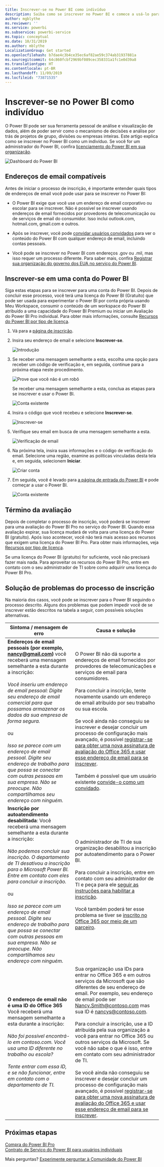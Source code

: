 ```yaml
---
title: Inscrever-se no Power BI como indivíduo
description: Saiba como se inscrever no Power BI e comece a usá-lo para atender às suas necessidades análise e visualização de dados.
author: mgblythe
ms.reviewer: ''
ms.service: powerbi
ms.subservice: powerbi-service
ms.topic: conceptual
ms.date: 10/31/2019
ms.author: mblythe
LocalizationGroup: Get started
ms.openlocfilehash: b7dae4c3b4ce35ec6af82ae59c374ab31937881a
ms.sourcegitcommit: 64c860fcbf2969bf089cec358331a1fc1e0d39a8
ms.translationtype: HT
ms.contentlocale: pt-BR
ms.lasthandoff: 11/09/2019
ms.locfileid: "73871535"
---
```

# <a name="sign-up-for-power-bi-as-an-individual"></a>Inscrever-se no Power BI como indivíduo

O Power BI pode ser sua ferramenta pessoal de análise e visualização de dados, além de poder servir como o mecanismo de decisões e análise por trás de projetos de grupo, divisões ou empresas inteiras. Este artigo explica como se inscrever no Power BI como um indivíduo. Se você for um administrador do Power BI, confira [licenciamento do Power BI em sua organização](service-admin-licensing-organization.md).

![Dashboard do Power BI](media/service-self-service-signup-for-power-bi/dashboard.png)

## <a name="supported-email-addresses"></a>Endereços de email compatíveis

Antes de iniciar o processo de inscrição, é importante entender quais tipos de endereços de email você pode usar para se inscrever no Power BI:

* O Power BI exige que você use um endereço de email corporativo ou escolar para se inscrever. Não é possível se inscrever usando endereços de email fornecidos por provedores de telecomunicação ou de serviços de email do consumidor. Isso inclui outlook.com, hotmail.com, gmail.com e outros.

* Após se inscrever, você pode [convidar usuários convidados](https://docs.microsoft.com/azure/active-directory/active-directory-b2b-what-is-azure-ad-b2b) para ver o conteúdo do Power BI com qualquer endereço de email, incluindo contas pessoais.

* Você pode se inscrever no Power BI com endereços .gov ou .mil, mas isso requer um processo diferente. Para saber mais, confira [Registrar sua organização do governo dos EUA no serviço do Power BI](service-govus-signup.md).

## <a name="sign-up-for-a-power-bi-account"></a>Inscrever-se em uma conta do Power BI

Siga estas etapas para se inscrever para uma conta do Power BI. Depois de concluir esse processo, você terá uma licença do Power BI (Gratuito) que pode ser usada para experimentar o Power BI por conta própria usando Meu Workspace, consumir o conteúdo de um workspace do Power BI atribuído a uma capacidade do Power BI Premium ou iniciar um Avaliação do Power BI Pro individual. Para obter mais informações, consulte [Recursos do Power BI por tipo de licença](service-features-license-type.md). 

1. Vá para a [página de inscrição](https://signup.microsoft.com/signup?sku=a403ebcc-fae0-4ca2-8c8c-7a907fd6c235).

1. Insira seu endereço de email e selecione **Inscrever-se**.

    ![Introdução](media/service-self-service-signup-for-power-bi/get-started.png)

1. Se receber uma mensagem semelhante a esta, escolha uma opção para receber um código de verificação e, em seguida, continue para a próxima etapa neste procedimento.

    ![Prove que você não é um robô](media/service-self-service-signup-for-power-bi/prove-robot.png)

    Se receber uma mensagem semelhante a esta, conclua as etapas para se inscrever e usar o Power BI.

    ![Conta existente](media/service-self-service-signup-for-power-bi/existing-account.png)

1. Insira o código que você recebeu e selecione **Inscrever-se**.

    ![Inscrever-se](media/service-self-service-signup-for-power-bi/sign-up.png)

1. Verifique seu email em busca de uma mensagem semelhante a esta.

    ![Verificação de email](media/service-self-service-signup-for-power-bi/email-verification.png)

1. Na próxima tela, insira suas informações e o código de verificação do email. Selecione uma região, examine as políticas vinculadas desta tela e, em seguida, selecionem **Iniciar**.

    ![Criar conta](media/service-self-service-signup-for-power-bi/create-account.png)

1. Em seguida, você é levado para [a página de entrada do Power BI](https://powerbi.microsoft.com/landing/signin/) e pode começar a usar o Power BI.

    ![Conta existente](media/service-self-service-signup-for-power-bi/welcome-screen.png)

## <a name="trial-expiration"></a>Término da avaliação

Depois de completar o processo de inscrição, você poderá se inscrever para uma avaliação do Power BI Pro no serviço do Power BI. Quando essa avaliação expirar, sua licença mudará de volta para uma licença do Power BI (gratuito). Após isso acontecer, você não terá mais acesso aos recursos que exigem uma licença do Power BI Pro. Para obter mais informações, veja [Recursos por tipo de licença](service-features-license-type.md).

Se uma licença do Power BI (gratuito) for suficiente, você não precisará fazer mais nada. Para aproveitar os recursos do Power BI Pro, entre em contato com o seu administrador de TI sobre como adquirir uma licença do Power BI Pro.

## <a name="troubleshooting-the-sign-up-process"></a>Solução de problemas do processo de inscrição

Na maioria dos casos, você pode se inscrever para o Power BI seguindo o processo descrito. Alguns dos problemas que podem impedir você de se inscrever estão descritos na tabela a seguir, com possíveis soluções alternativas.

| Sintoma / mensagem de erro | Causa e solução |
| ----------------------- | -------------------- |
| <strong>Endereços de email pessoais (por exemplo, nancy@gmail.com)</strong> você receberá uma mensagem semelhante a esta durante a inscrição: <br /><br /> *Você inseriu um endereço de email pessoal: Digite seu endereço de email comercial para que possamos armazenar os dados da sua empresa de forma segura.* <br /><br /> ou <br /><br /> *Isso se parece com um endereço de email pessoal. Digite seu endereço de trabalho para que possa se conectar com outras pessoas em sua empresa. Não se preocupe. Não compartilhamos seu endereço com ninguém.* | O Power BI não dá suporte a endereços de email fornecidos por provedores de telecomunicações e serviços de email para consumidores. <br /><br /> Para concluir a inscrição, tente novamente usando um endereço de email atribuído por seu trabalho ou sua escola. <br /><br /> Se você ainda não conseguiu se inscrever e desejar concluir um processo de configuração mais avançado, é possível [registrar-se para obter uma nova assinatura de avaliação do Office 365 e usar esse endereço de email para se inscrever](service-admin-signing-up-for-power-bi-with-a-new-office-365-trial.md). <br /><br /> Também é possível que um usuário existente [convide-o como um convidado](service-admin-azure-ad-b2b.md). |
| **Inscrição por autoatendimento desabilitada**: Você receberá uma mensagem semelhante a esta durante a inscrição: <br /><br /> *Não podemos concluir sua inscrição. O departamento de TI desativou a inscrição para o Microsoft Power BI. Entre em contato com eles para concluir a inscrição.* <br /><br /> ou <br /><br /> *Isso se parece com um endereço de email pessoal. Digite seu endereço de trabalho para que possa se conectar com outras pessoas em sua empresa. Não se preocupe. Não compartilhamos seu endereço com ninguém.* | O administrador de TI de sua organização desabilitou a inscrição por autoatendimento para o Power BI. <br /><br /> Para concluir a inscrição, entre em contato com seu administrador de TI e peça para ele [seguir as instruções para habilitar a inscrição](service-admin-licensing-organization.md#enable-or-disable-individual-user-sign-up-in-azure-active-directory). <br/><br/> Você também poderá ter esse problema se tiver se [inscrito no Office 365 por meio de um parceiro](service-admin-syndication-partner.md). |
| **O endereço de email não é uma ID do Office 365** Você receberá uma mensagem semelhante a esta durante a inscrição: <br /><br /> *Não foi possível encontrá-lo em contoso.com.  Você usa uma ID diferente no trabalho ou escola? <br /><br /> Tente entrar com essa ID, e se não funcionar, entre em contato com o departamento de TI.* | Sua organização usa IDs para entrar no Office 365 e em outros serviços da Microsoft que são diferentes de seu endereço de email.  Por exemplo, seu endereço de email pode ser Nancy.Smith@contoso.com mas sua ID é nancys@contoso.com. <br /><br /> Para concluir a inscrição, use a ID atribuída pela sua organização a você para entrar no Office 365 ou outros serviços da Microsoft.  Se você não sabe o que é isso, entre em contato com seu administrador de TI. <br /><br /> Se você ainda não conseguiu se inscrever e desejar concluir um processo de configuração mais avançado, é possível [registrar-se para obter uma nova assinatura de avaliação do Office 365 e usar esse endereço de email para se inscrever](service-admin-signing-up-for-power-bi-with-a-new-office-365-trial.md). |

## <a name="next-steps"></a>Próximas etapas

[Compra do Power BI Pro](service-admin-purchasing-power-bi-pro.md)  
[Contrato de Serviço do Power BI para usuários individuais](https://powerbi.microsoft.com/terms-of-service/)  

Mais perguntas? [Experimente perguntar à Comunidade do Power BI](https://community.powerbi.com/)
